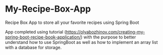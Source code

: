 # My-Recipe-Box-App
Recipe Box App to store all your favorite recipes using Spring Boot 

App completed using tutorial (https://olyabozhinov.com/creating-my-spring-boot-recipe-book-application/) with the purpose to better 
understand how to use SpringBoot as well as how to implement an array list with a database for storage.
